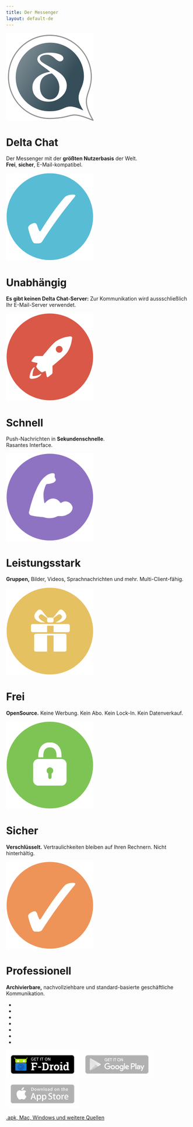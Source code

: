```yaml
---
title: Der Messenger
layout: default-de
---
```


<!-- Content-Slider mit EXAKT 7 Seiten, kein Markdown -->
<!-- START OF CONTENT SLIDER -->
<link rel="stylesheet" property="stylesheet" href="../layout/content-slider.css" type="text/css" />
<div id="contentContainer"><div id="contentWrapper">

<div>
   <img src="../assets/home/intro1.png" alt="" />
   <h1>Delta Chat</h1>
   <p>Der Messenger mit der <b>größten Nutzerbasis</b> der Welt.<br><b>Frei</b>, <b>sicher</b>, E-Mail-kompatibel.</p>
</div>

<div>
   <img src="../assets/home/intro2.png" alt="" />
   <h1>Unabhängig</h1>
   <!-- <p><b>Keine Abhängigkeiten</b> von Konzernen und fremden Servern. Die App verwendet nur den E-Mail-Server Ihrer Wahl.</p> -->
   <p><b>Es gibt keinen Delta Chat-Server:</b> Zur Kommunikation wird aussschließlich Ihr E-Mail-Server verwendet.</p>
</div>

<div>
   <img src="../assets/home/intro3.png" alt="" />
   <h1>Schnell</h1>
   <p>Push-Nachrichten in <b>Sekundenschnelle</b>.<br/>Rasantes Interface.</p>
</div>

<div>
   <img src="../assets/home/intro4.png" alt="" />
   <h1>Leistungsstark</h1>
   <p><b>Gruppen,</b> Bilder, Videos, Sprachnachrichten und mehr. Multi-Client-fähig.</p>
</div>

<div>
   <img src="../assets/home/intro5.png" alt="" />
   <h1>Frei</h1>
   <p><b>OpenSource.</b> Keine Werbung. Kein Abo. Kein Lock-In. Kein Datenverkauf.</p>
</div>

<div>
   <img src="../assets/home/intro6.png" alt="" />
   <h1>Sicher</h1>
   <p><b>Verschlüsselt.</b> Vertraulichkeiten bleiben auf Ihren Rechnern. Nicht hinterhältig.</p>
</div>

<div>
   <img src="../assets/home/intro7.png" alt="" />
   <h1>Professionell</h1>
   <p><b>Archivierbare,</b> nachvollziehbare und standard-basierte geschäftliche Kommunikation.</p>
</div>

</div></div>

<div id="navLinks">
  <ul>
    <li class="itemLinks" data-pos="0"></li>
    <li class="itemLinks" data-pos="1"></li>
    <li class="itemLinks" data-pos="2"></li>
    <li class="itemLinks" data-pos="3"></li>
    <li class="itemLinks" data-pos="4"></li>
    <li class="itemLinks" data-pos="5"></li>
    <li class="itemLinks" data-pos="6"></li>
  </ul>
</div>
<script src="../layout/content-slider.js"></script>
<!-- END OF CONTENT SLIDER -->

[<img src="../assets/home/get-it-on-fdroid.png" alt="Get it on F-Droid" width="200" />](download)
[<img src="../assets/home/get-it-on-gplay.png" alt="Get it on Google Play" width="200" style="filter: opacity(.3) grayscale(100%);" />](download) 
[<img src="../assets/home/get-it-on-ios.png" alt="Download on Apple AppStore" width="200" style="filter: opacity(.3) grayscale(100%);" />](download)

[.apk, Mac, Windows und weitere Quellen](download)

